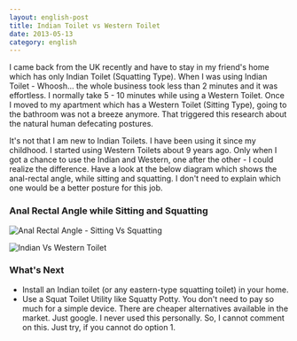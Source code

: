 ```yaml
---
layout: english-post
title: Indian Toilet vs Western Toilet
date: 2013-05-13
category: english
---
```


I came back from the UK recently and have to stay in my friend's home which has only Indian Toilet (Squatting Type). When I was using Indian Toilet - Whoosh... the whole business took less than 2 minutes and it was effortless. I normally take 5 - 10 minutes while using a Western Toilet. Once I moved to my apartment which has a Western Toilet (Sitting Type), going to the bathroom was not a breeze anymore. That triggered this research about the natural human defecating postures.  
  
It's not that I am new to Indian Toilets. I have been using it since my childhood. I started using Western Toilets about 9 years ago. Only when I got a chance to use the Indian and Western, one after the other - I could realize the difference. Have a look at the below diagram which shows the anal-rectal angle, while sitting and squatting. I don't need to explain which one would be a better posture for this job.  
  
### Anal Rectal Angle while Sitting and Squatting
  
![Anal Rectal Angle - Sitting Vs Squatting]({{site.english.img-path}}/anal-rectal-angle-sitting-squatting-comparison.jpg)  

![Indian Vs Western Toilet]({{site.english.img-path}}/indian-vs-western-toilet.jpg)  

### What's Next

* Install an Indian toilet (or any eastern-type squatting toilet) in your home. 
* Use a Squat Toilet Utility like Squatty Potty. You don't need to pay so much for a simple device. There are cheaper alternatives available in the market. Just google. I never used this personally. So, I cannot comment on this. Just try, if you cannot do option 1.  

